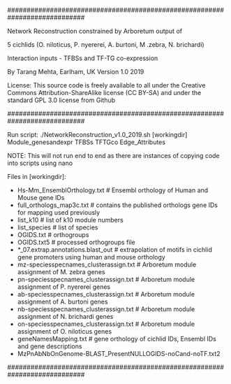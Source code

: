 ############################################################################

Network Reconstruction constrained by Arboretum output of

5 cichlids (O. niloticus, P. nyererei, A. burtoni, M .zebra, N. brichardi)

Interaction inputs - TFBSs and TF-TG co-expression

By Tarang Mehta, Earlham, UK
Version 1.0 2019

License: 
This source code is freely available to all under the Creative Commons 
Attribution-ShareAlike license (CC BY-SA) and under the standard GPL 
3.0 license from Github

############################################################################

Run script: ./NetworkReconstruction_v1.0_2019.sh [workingdir] Module_genesandexpr TFBSs TFTGco Edge_Attributes

NOTE: This will not run end to end as there are instances of copying code into scripts using nano

Files in [workingdir]:
- Hs-Mm_EnsemblOrthology.txt # Ensembl orthology of Human and Mouse gene IDs
- full_orthologs_map3c.txt # contains the published orthologs gene IDs for mapping used previously
- list_k10 # list of k10 module numbers
- list_species # list of species
- OGIDS.txt # orthogroups
- OGIDS.txt5 # processed orthogroups file
- *_07.extrap.annotations.blast_out # extrapolation of motifs in cichlid gene promoters using human and mouse orthology
- mz-speciesspecnames_clusterassign.txt # Arboretum module assignment of M. zebra genes
- pn-speciesspecnames_clusterassign.txt # Arboretum module assignment of P. nyererei genes
- ab-speciesspecnames_clusterassign.txt # Arboretum module assignment of A. burtoni genes
- nb-speciesspecnames_clusterassign.txt # Arboretum module assignment of N. brichardi genes
- on-speciesspecnames_clusterassign.txt # Arboretum module assignment of O. niloticus genes
- geneNamesMapping.txt # gene orthology of cichlid IDs, Ensembl IDs and gene descriptions
- MzPnAbNbOnGenome-BLAST_PresentNULLOGIDS-noCand-noTF.txt2

############################################################################
